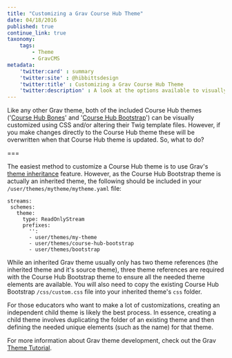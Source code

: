 ```yaml
---
title: "Customizing a Grav Course Hub Theme"
date: 04/18/2016
published: true
continue_link: true
taxonomy:
    tags:
        - Theme
        - GravCMS
metadata:
    'twitter:card' : summary
    'twitter:site' : @hibbittsdesign
    'twitter:title' : Customizing a Grav Course Hub Theme
    'twitter:description' : A look at the options available to visually customize a Grav Course Hub Theme.
---
```


Like any other Grav theme, both of the included Course Hub themes ('[Course Hub Bones](https://github.com/hibbitts-design/grav-theme-course-hub-bones)' and '[Course Hub Bootstrap](https://github.com/hibbitts-design/grav-theme-course-hub-bootstrap)') can be visually customized using CSS and/or altering their Twig template files. However, if you make changes directly to the Course Hub theme these will be overwritten when that Course Hub theme is updated. So, what to do?

===

The easiest method to customize a Course Hub theme is to use Grav's [theme inheritance](https://learn.getgrav.org/themes/customization#theme-inheritance) feature. However, as the Course Hub Bootstrap theme is actually an inherited theme, the following should be included in your `/user/themes/mytheme/mytheme.yaml` file:

```
streams:
 schemes:
   theme:
     type: ReadOnlyStream
     prefixes:
       '':
       - user/themes/my-theme
       - user/themes/course-hub-bootstrap
       - user/themes/bootstrap
```

While an inherited Grav theme usually only has two theme references (the inherited theme and it's source theme), three theme references are required with the Course Hub Bootstrap theme to ensure all the needed theme elements are available. You will also need to copy the existing Course Hub Bootstrap `/css/custom.css` file into your inherited theme's `css` folder.

For those educators who want to make a lot of customizations, creating an independent child theme is likely the best process. In essence, creating a child theme involves duplicating the folder of an existing theme and then defining the needed unique elements (such as the name) for that theme.

For more information about Grav theme development, check out the Grav [Theme Tutorial](https://learn.getgrav.org/themes/theme-tutorial).
